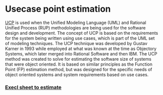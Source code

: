 # Usecase point estimation
[UCP](https://en.wikipedia.org/wiki/Use_Case_Points) is used when the Unified Modeling Language (UML) and Rational Unified Process (RUP) methodologies are being 
used for the software design and development. The concept of UCP is based on the requirements for the system being
written using use cases, which is part of the UML set of modeling techniques. 
The UCP technique was developed by Gustav Karner in 1993 while employed at what was known at the time as Objectory Systems, 
which later merged into Rational Software and then IBM. The UCP method was created to solve for estimating the software
size of systems that were object oriented. It is based on similar principles as the Function Point (FP) estimation method,
but was designed for the specific needs of object oriented systems and system requirements based on use cases.

### [Execl sheet to estimate](https://github.com/signalarun/estimation-learnings/blob/master/usecase-point-estimation/UCP%20Estimation.xlsx)
